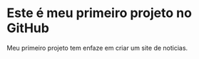 # Este é meu primeiro projeto no GitHub
Meu primeiro projeto tem enfaze em criar um site de noticias. 
